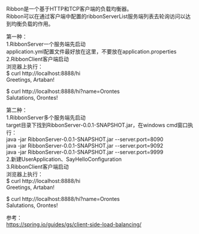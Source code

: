 Ribbon是一个基于HTTP和TCP客户端的负载均衡器。<br/>
Ribbon可以在通过客户端中配置的ribbonServerList服务端列表去轮询访问以达到均衡负载的作用。<br/>

第一种：<br/>
  1.RibbonServer一个服务端先启动<br/>
  application.yml配置文件最好放在这里，不要放在application.properties<br/>
  2.RibbonClient客户端启动<br/>
浏览器上执行：<br/>
$ curl http://localhost:8888/hi<br/>
Greetings, Artaban!<br/>

$ curl http://localhost:8888/hi?name=Orontes<br/>
Salutations, Orontes!<br/>

第二种：<br/>
  1.RibbonServer多个服务端先启动<br/>
  target目录下找到RibbonServer-0.0.1-SNAPSHOT.jar，在windows cmd窗口执行：<br/>
  java -jar RibbonServer-0.0.1-SNAPSHOT.jar   --server.port=8090<br/>
  java -jar RibbonServer-0.0.1-SNAPSHOT.jar   --server.port=9092<br/>
  java -jar RibbonServer-0.0.1-SNAPSHOT.jar   --server.port=9999<br/>
  2.新建UserApplication、SayHelloConfiguration<br/>
  3.RibbonClient客户端启动<br/>
浏览器上执行：<br/>
$ curl http://localhost:8888/hi<br/>
Greetings, Artaban!<br/>

$ curl http://localhost:8888/hi?name=Orontes<br/>
Salutations, Orontes!<br/>

参考：<br/>
https://spring.io/guides/gs/client-side-load-balancing/<br/>
